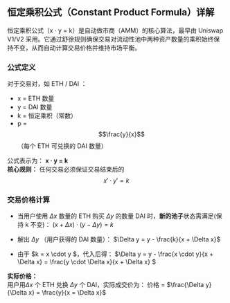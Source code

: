 ## 恒定乘积公式（Constant Product Formula）详解  
恒定乘积公式（x · y = k）是自动做市商（AMM）的核心算法，最早由 Uniswap V1/V2 采用。它通过舒徐规则确保交易对流动性池中两种资产数量的乘积始终保持不变，从而自动计算交易价格并维持市场平衡。  

### 公式定义  
对于交易对，如 ETH / DAI ：
- x = ETH 数量
- y = DAI 数量
- k = 恒定乘积（常数）          
- p =  $$\frac{y}{x}$$ （每个 ETH 可兑换的 DAI 数量）    

公式表示为： **x · y = k**  
**核心规则：** 任何交易必须保证交易结束后的 $$x' \cdot y' = k$$   

### 交易价格计算  
- 当用户使用 $\Delta x$ 数量的 ETH 购买 $\Delta y$ 的数量 DAI 时，**新的池子**状态需满足(保持 k 不变)：
  $(x + \Delta x) \cdot (y - \Delta y) = k$

- 解出 $\Delta y$ （用户获得的 DAI 数量）：
  $\Delta y = y - \frac{k}{x + \Delta x}$

- 由于 $k = x \cdot y $，代入后得： $\Delta y = y - \frac{x \cdot y}{x + \Delta x} = \frac{y \cdot \Delta x}{x + \Delta x} $   

**实际价格：**  
用户用$\Delta x$ 个 ETH 兑换 $\Delta y$ 个 DAI，实际成交价为：
价格 = $\frac{\Delta y}{\Delta x} = \frac{y}{x = \Delta x}$
